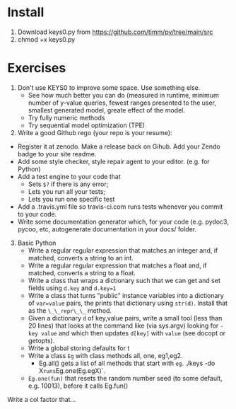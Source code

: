 # Install

1. Download keys0.py from https://github.com/timm/py/tree/main/src
2. chmod +x keys0.py

# Exercises

1. Don't use KEYS0 to improve some  space. Use something else. 
   - See  how much
   better you can do  (measured in  runtime,  minimum  number of  y-value queries,
   fewest ranges presented to the  user, smallest  generated model, greate effect of the
   model.
   - Try  fully numeric methods
   - Try sequential model optimization  (TPE)
2. Write a good Github rego  (your  repo is your resume):
  - Register it at zenodo.  Make a release back on Gihub.
    Add your Zendo badge to your site readme.
  - Add some style  checker, style repair agent to your  editor.
    (e.g. for  Python)
  - Add a test engine  to your  code  that
    - Sets  `$?` if there is any  error;
    - Lets you  run all  your tests;
    - Lets you run one  specific test
  - Add a .travis.yml file so travis-ci.com runs tests whenever you
    commit to your code.
  - Write some documentation generator which, for your code (e.g. pydoc3,
    pycoo, etc, autogenerate  documentation  in your
    docs/ folder. 
3. Basic  Python
   - Write a regular regular expression that matches an  integer and,
     if matched, converts a string to  an int.
   - Write a regular regular expression that matches a  float and,
     if matched, converts a string to  a float.
   - Write a class that wraps a dictionary such that we can get
     and set fields  using `d.key` and `d.key=1`
   - Write  a class that turns  "public" instance variables into
     a  dictionary  of `var=value` pairs, the prints that dictionary
     using  `str(d)`. Install that as the `\_\_repr\_\_` method.
   - Given a dictionary `d` of key,value pairs,
     write  a small tool (less than 20 lines)
     that looks at the command like  (via sys.argv)
     looking for `-key value` 
     and which then  updates `d[key]` with `value` (see docopt  or getopts).
   - Write a global storing defaults for t
   - Write a class `Eg` with class  methods  all, one, eg1,eg2.
     - Eg.all() gets a list  of all methods that start 
       with `eg`. ./keys -do X` runs `Eg.one(Eg.egX)`.
   - `Eg.one(fun)` that resets  the random
     number  seed (to some default, e.g. 10013), before it calls Eg.fun()

Write a  col factor that...
